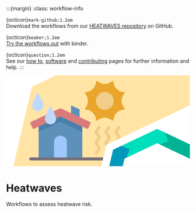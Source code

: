 :::{margin}
:class: workflow-info

{octicon}`mark-github;1.2em`<br>
Download the workflows from our [HEATWAVES repository](https://github.com/CLIMAAX/HEATWAVES) on GitHub.

{octicon}`beaker;1.2em`<br>
[Try the workflows out](https://mybinder.org/v2/gh/climaax/binder-env/main?urlpath=git-pull%3Frepo%3Dhttps%253A%252F%252Fgithub.com%252FCLIMAAX%252FHEATWAVES%26urlpath%3Dlab%252Ftree%252FHEATWAVES%252F%26branch%3Dmain) with binder.

{octicon}`question;1.2em`<br>
See our [how to](../workflows_how_to.md), [software](../../resources/software.md) and [contributing](../../community/contribute.md) pages for further information and help.
:::

<img alt="Heatwaves" src="../../images/top/heatwaves.png" class="page-main-photo">

Heatwaves
=========

Workflows to assess heatwave risk.
